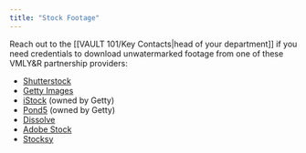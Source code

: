 ```yaml
---
title: "Stock Footage"
---
```

Reach out to the [[VAULT 101/Key Contacts|head of your department]] if you need credentials to download unwatermarked footage from one of these VMLY&R partnership providers:

- [Shutterstock](https://enterprise.shutterstock.com/)
- [Getty Images](https://www.gettyimages.com)
- [iStock](https://www.istockphoto.com) (owned by Getty)
- [Pond5](https://www.pond5.com) (owned by Getty)
- [Dissolve](https://dissolve.com)
- [Adobe Stock](https://stock.adobe.com)
- [Stocksy](https://www.stocksy.com)
